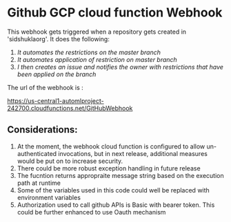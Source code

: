 # Github GCP cloud function Webhook
This webhook gets triggered when a repository gets created in 'sidshuklaorg'. 
It does the following:

1. *It automates the restrictions on the master branch*
1. *It automates application of restriction on master branch*
1. *I then creates an issue and notifies the owner with restrictions that have been applied on the branch*

The url of the webhook is :

https://us-central1-automlproject-242700.cloudfunctions.net/GitHubWebhook

## Considerations:

1. At the moment, the webhook cloud function is configured to allow un-authenticated invocations, but in next release, additional         measures would be put on to increase security.
1. There could be more robust exception handling in future release
1. The fucntion returns appropraite message string based on the execution path at runtime
1. Some of the variables used in this code could well be replaced with environment variables
1. Authorization used to call github APIs is Basic with bearer token. This could be further enhanced to use Oauth mechanism




